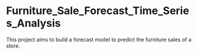 # Furniture_Sale_Forecast_Time_Series_Analysis
This project aims to build a forecast model to predict the furniture sales of a store.
